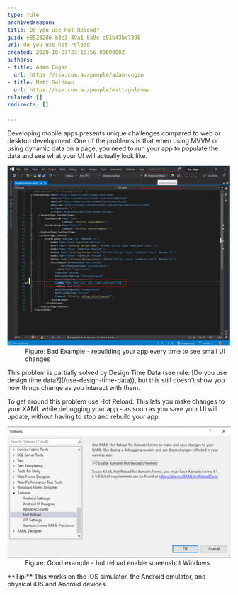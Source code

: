 ```yaml
---
type: rule
archivedreason: 
title: Do you use Hot Reload?
guid: e8523286-b3e3-49a1-8a9c-c01b43bc7390
uri: do-you-use-hot-reload
created: 2020-10-07T23:15:56.0000000Z
authors:
- title: Adam Cogan
  url: https://ssw.com.au/people/adam-cogan
- title: Matt Goldman
  url: https://ssw.com.au/people/matt-goldman
related: []
redirects: []

---
```


Developing mobile apps presents unique challenges compared to web or desktop development. One of the problems is that when using MVVM or using dynamic data on a page, you need to run your app to populate the data and see what your UI will actually look like.

<!--endintro-->
<dl class="badImage"><dt><img src="hot-reload-bad.png" alt="hot-reload-bad.png" style="width:750px;"></dt><dd>Figure: Bad Example - rebuilding your app every time to see small UI changes</dd></dl>
This problem is partially solved by Design Time Data (see rule: [Do you use design time data?](/use-design-time-data)), but this still doesn't show you how things change as you interact with them.

To get around this problem use Hot Reload. This lets you make changes to your XAML while debugging your app - as soon as you save your UI will update, without having to stop and rebuild your app.
<dl class="goodImage"><dt><img src="hot-reload-good.png" alt="hot-reload-good.png" style="width:750px;"></dt><dd>Figure: Good example - hot reload enable screenshot Windows</dd></dl>
**Tip:** This works on the iOS simulator, the Android emulator, and physical iOS and Android devices.
